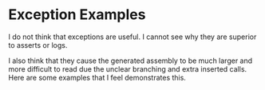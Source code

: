 # Exception Examples

I do not think that exceptions are useful. I cannot see why they are superior to asserts or logs.

I also think that they cause the generated assembly to be much larger and more difficult to read due the unclear branching and extra inserted calls. Here are some examples that I feel demonstrates this.
